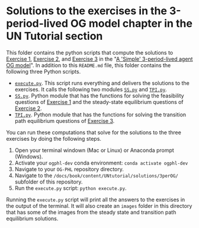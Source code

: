 # Solutions to the exercises in the 3-period-lived OG model chapter in the UN Tutorial section
This folder contains the python scripts that compute the solutions to [Exercise 1](https://eapd-drb.github.io/OG-PHL/content/UNtutorial/3perOG.html#ExerUNtut_3perOGfeas), [Exercise 2](https://eapd-drb.github.io/OG-PHL/content/UNtutorial/3perOG.html#ExerUNtut_3perOGSS), and [Exercise 3](https://eapd-drb.github.io/OG-PHL/content/UNtutorial/3perOG.html#ExerUNtut_3perOGTPI) in the "[A 'Simple' 3-period-lived agent OG model](https://eapd-drb.github.io/OG-PHL/content/UNtutorial/3perOG.html)". In addition to this `README.md` file, this folder contains the following three Python scripts.
- [`execute.py`](https://github.com/EAPD-DRB/OG-PHL/blob/main/docs/book/content/UNtutorial/solutions/3perOG/execute.py). This script runs everything and delivers the solutions to the exercises. It calls the following two modules [`SS.py`](https://github.com/EAPD-DRB/OG-PHL/blob/main/docs/book/content/UNtutorial/solutions/3perOG/SS.py) and [`TPI.py`](https://github.com/EAPD-DRB/OG-PHL/blob/main/docs/book/content/UNtutorial/solutions/3perOG/TPI.py).
- [`SS.py`](https://github.com/EAPD-DRB/OG-PHL/blob/main/docs/book/content/UNtutorial/solutions/3perOG/SS.py). Python module that has the functions for solving the feasibility questions of [Exercise 1](https://eapd-drb.github.io/OG-PHL/content/UNtutorial/3perOG.html#ExerUNtut_3perOGfeas) and the steady-state equilibrium questions of [Exercise 2](https://eapd-drb.github.io/OG-PHL/content/UNtutorial/3perOG.html#ExerUNtut_3perOGSS).
- [`TPI.py`](https://github.com/EAPD-DRB/OG-PHL/blob/main/docs/book/content/UNtutorial/solutions/3perOG/TPI.py). Python module that has the functions for solving the transition path equilibrium questions of [Exercise 3](https://eapd-drb.github.io/OG-PHL/content/UNtutorial/3perOG.html#ExerUNtut_3perOGTPI).

You can run these computations that solve for the solutions to the three exercises by doing the following steps.
1. Open your terminal windown (Mac or Linux) or Anaconda prompt (Windows).
2. Activate your `ogphl-dev` conda environment: `conda activate ogphl-dev`
3. Navigate to your `OG-PHL` repository directory.
4. Navigate to the `/docs/book/content/UNtutorial/solutions/3perOG/` subfolder of this repository.
5. Run the `execute.py` script: `python execute.py`.

Running the `execute.py` script will print all the answers to the exercises in the output of the terminal. It will also create an `images` folder in this directory that has some of the images from the steady state and transition path equilibrium solutions.
